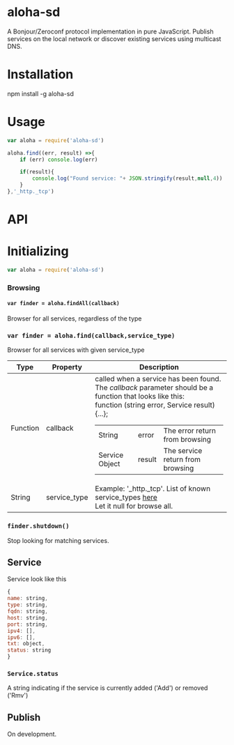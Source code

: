# aloha-sd
A Bonjour/Zeroconf protocol implementation in pure JavaScript. Publish services on the local network or discover existing services using multicast DNS.

# Installation
npm install -g aloha-sd

# Usage
```js
var aloha = require('aloha-sd')

aloha.find((err, result) =>{
    if (err) console.log(err)

    if(result){
        console.log("Found service: "+ JSON.stringify(result,null,4))
    }
},'_http._tcp')
```

# API
# Initializing
```js
var aloha = require('aloha-sd')
```

### Browsing
#### `var finder = aloha.findAll(callback)`
Browser for all services, regardless of the type
### `var finder = aloha.find(callback,service_type)`
Browser for all services with given service_type


| Type | Property | Description |
| --- | --- | --- |
| Function | callback | called when a service has been found.</br>The *callback* parameter should be a function that looks like this:</br>function (string error, Service result){...};</br><table><tr><td>String</td><td>error</td><td>The error return from browsing</td></tr><tr><td>Service Object</td><td>result</td><td>The service return from browsing</td></tr></table> |
| String | service_type | Example: '_http._tcp'. List of known service_types [here](https://github.com/cuongurus/Zeroconf-for-Chrome/blob/master/test/browser/service-types.js)</br>Let it null for browse all. |

### `finder.shutdown()`
Stop looking for matching services.

## Service
Service look like this
```js
{
name: string,
type: string,
fqdn: string,
host: string,
port: string,
ipv4: [],
ipv6: [],
txt: object,
status: string
}
```

### `Service.status`
A string indicating if the service is currently added ('Add') or removed ('Rmv')

## Publish
On development.